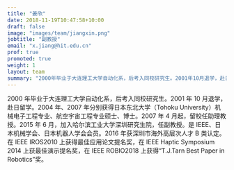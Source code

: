 ```yaml
---
title: "姜欣"
date: 2018-11-19T10:47:58+10:00
draft: false
image: "images/team/jiangxin.png"
jobtitle: "副教授"
email: "x.jiang@hit.edu.cn"
prof: true
promoted: true
weight: 1
layout: team
summary: "2000年毕业于大连理工大学自动化系，后考入同校研究生。2001年10月退学，赴日留学。2004年、2007年分别获得日本东北大学（Tohoku University）机械电子工程专业、航空宇宙工程专业硕士、博士。2007年4月起，留校任助理教授。2015年6月，加入哈尔滨工业大学深圳研究生院，任副教授。是IEEE、日本机械学会、日本机器人学会会员。2016年获深圳市海外高层次人才B类认定。在IEEE IROS2010上获得最佳应用论文提名奖，在IEEE Haptic Symposium 2014上获最佳演示提名奖，在IEEE ROBIO2018上获得“T.J.Tarn Best Paper in Robotics”奖。"
---
```


2000 年毕业于大连理工大学自动化系，后考入同校研究生。2001 年 10 月退学，赴日留学。2004 年、2007 年分别获得日本东北大学（Tohoku University）机械电子工程专业、航空宇宙工程专业硕士、博士。2007 年 4 月起，留校任助理教授。2015 年 6 月，加入哈尔滨工业大学深圳研究生院，任副教授。是 IEEE、日本机械学会、日本机器人学会会员。2016 年获深圳市海外高层次人才 B 类认定。在 IEEE IROS2010 上获得最佳应用论文提名奖，在 IEEE Haptic Symposium 2014 上获最佳演示提名奖，在 IEEE ROBIO2018 上获得“T.J.Tarn Best Paper in Robotics”奖。
